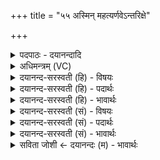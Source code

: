 +++
title = "५५ अस्मिन् महत्यर्णवेऽन्तरिक्षे"

+++
<details><summary>पदपाठः - दयानन्दादि</summary>

अ॒स्मिन्। म॒ह॒ति। अ॒र्ण॒वे। अ॒न्तरि॑क्षे। भ॒वाः। अधि॑। तेषा॑म्। स॒ह॒स्र॒यो॒जन इति॑ सहस्रऽयोज॒ने। अव॑। धन्वा॑नि। त॒न्म॒सि॒। ५५।
</details>

<details><summary>अधिमन्त्रम् (VC)</summary>

- रुद्रा देवताः
- परमेष्ठी प्रजापतिर्वा देवा ऋषयः
- भुरिगार्ष्युष्णिक्
- ऋषभः
</details>

<details><summary>दयानन्द-सरस्वती (हि) - विषयः</summary>

फिर उसी विषय को अगले मन्त्र में कहा है ॥
</details>

<details><summary>दयानन्द-सरस्वती (हि) - पदार्थः</summary>

पदार्थान्वयभाषाः -  हे मनुष्यो ! जैसे हम लोग जो (अस्मिन्) इस (महति) व्यापकता आदि बड़े-बड़े गुणों से युक्त (अर्णवे) बहुत जलोंवाले समुद्र के समान अगाध (अन्तरिक्षे) सब के बीच अविनाशी आकाश में (भवाः) वर्त्तमान जीव और वायु हैं (तेषाम्) उनको उपयोग में लाके (सहस्रयोजने) असंख्यात चार कोश के योजनोंवाले देश में (धन्वानि) धनुषों वा अन्नादि धान्यों को (अध्यव, तन्मसि) अधिकता के साथ विस्तार करें, वैसे तुम लोग भी करो ॥५५ ॥
</details>

<details><summary>दयानन्द-सरस्वती (हि) - भावार्थः</summary>

भावार्थभाषाः -  मनुष्यों को योग्य है कि जैसे पृथिवी के जीव और वायुओं से कार्य सिद्ध करते हैं, वैसे आकाशस्थों से भी किया करें ॥५५ ॥
</details>

<details><summary>दयानन्द-सरस्वती (सं) - विषयः</summary>

पुनस्तमेव विषयमाह ॥
</details>

<details><summary>दयानन्द-सरस्वती (सं) - पदार्थः</summary>

पदार्थान्वयभाषाः -  हे मनुष्याः ! यथा वयं येऽस्मिन् महत्यर्णवेऽन्तरिक्षे भवा रुद्रा जीवा वायवश्च सन्ति, तेषां प्रयोगं कृत्वा सहस्रयोजने धन्वान्यध्यवतन्मसि, तथा यूयमपि कुरुत ॥५५ ॥
</details>

<details><summary>दयानन्द-सरस्वती (सं) - भावार्थः</summary>

भावार्थभाषाः -  मनुष्यैर्यथा भूमिस्थेभ्यो जीवेभ्यो वायुभ्यश्च कार्योपयोगः क्रियते, तथाऽन्तरिक्षस्थेभ्योऽपि कर्त्तव्यः ॥५५ ॥
</details>

<details><summary>सविता जोशी ← दयानन्दः (म) - भावार्थः</summary>

भावार्थभाषाः -  माणसे ज्याप्रमाणे पृथ्वीवरील जीव व वायू यांचा उपयोग करून घेतात, त्याप्रमाणे आकाशातील जीव व वायू यांचाही उपयोग करून घ्यावा.
</details>